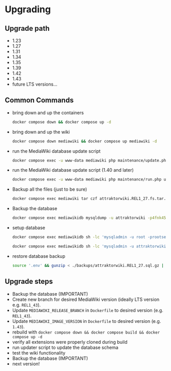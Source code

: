 # Upgrading

## Upgrade path

- 1.23
- 1.27
- 1.31
- 1.34
- 1.35
- 1.39
- 1.42
- 1.43
- future LTS versions...

## Common Commands

- bring down and up the containers

  ```bash
  docker compose down && docker compose up -d
  ```

- bring down and up the wiki

  ```bash
  docker compose down mediawiki && docker compose up mediawiki -d    
  ```

- run the MediaWiki database update script

  ```bash
  docker compose exec -u www-data mediawiki php maintenance/update.php --quick
  ```

- run the MediaWiki database update script (1.40 and later)

  ```bash
  docker compose exec -u www-data mediawiki php maintenance/run.php update --quick
  ```

- Backup all the files (just to be sure)

  ```bash
  docker compose exec mediawiki tar czf attraktorwiki.REL1_27.fs.tar.gz /var/www/html && docker compose cp mediawiki:/var/www/html/attraktorwiki.REL1_27.fs.tar.gz ./backups/ && docker compose exec mediawiki rm /var/www/html/attraktorwiki.REL1_27.fs.tar.gz
  ```

- Backup the database

  ```bash
  docker compose exec mediawikidb mysqldump -u attraktorwiki -p4fnk455s --default-character-set=binary --single-transaction attraktorwiki | gzip > ./backups/attraktorwiki.REL1_27.sql.gz
  ```

- setup database

  ```bash
  docker compose exec mediawikidb sh -lc 'mysqladmin -u root -prootsecret drop attraktorwiki'

  docker compose exec mediawikidb sh -lc 'mysqladmin -u attraktorwiki -p${SERVICE_PASSWORD_DBUSERPW} create attraktorwiki --default-character-set=binary'
  ```

- restore database backup

  ```bash
  source '.env' && gunzip < ./backups/attraktorwiki.REL1_27.sql.gz | docker compose exec -T mediawikidb mysql -u attraktorwiki -p${SERVICE_PASSWORD_DBUSERPW} attraktorwiki
  ```

## Upgrade steps

- Backup the database (IMPORTANT)
- Create new branch for desired MediaWiki version (ideally LTS version e.g. `REL1_43`).
- Update `MEDIAWIKI_RELEASE_BRANCH` in `Dockerfile` to desired version (e.g. `REL1_43`).
- Update `MEDIAWIKI_IMAGE_VERSION` in `Dockerfile` to desired version (e.g. `1.43`).
- rebuild with `docker compose down && docker compose build && docker compose up -d`
- verify all extensions were properly cloned during build
- run updater script to update the database schema
- test the wiki functionality
- Backup the database (IMPORTANT)
- next version!
